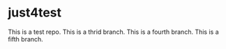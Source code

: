 # just4test
This is a test repo.
This is a thrid branch.
This is a fourth branch.
This is a fifth branch.
